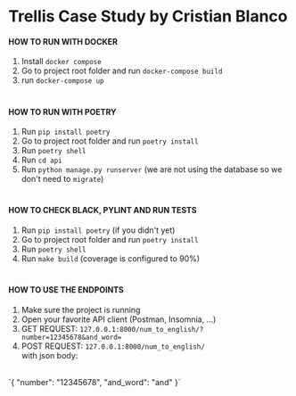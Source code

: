# Trellis Case Study by Cristian Blanco


#### __HOW TO RUN WITH DOCKER__
1. Install `docker compose`
2. Go to project root folder and run `docker-compose build`
3. run `docker-compose up` 

#
#### __HOW TO RUN WITH POETRY__
1. Run `pip install poetry`
2. Go to project root folder and run `poetry install`
3. Run `poetry shell`
4. Run `cd api`
5. Run `python manage.py runserver`
(we are not using the database so we don't need to `migrate`)
#
#### __HOW TO CHECK BLACK, PYLINT AND RUN TESTS__
1. Run `pip install poetry` (if you didn't yet)
2. Go to project root folder and run `poetry install`
3. Run `poetry shell`
4. Run `make build`
(coverage is configured to 90%)
#
#### __HOW TO USE THE ENDPOINTS__
1. Make sure the project is running
2. Open your favorite API client (Postman, Insomnia, ...)
3. GET REQUEST: `127.0.0.1:8000/num_to_english/?number=12345678&and_word=`
4. POST REQUEST: `127.0.0.1:8000/num_to_english/` <br>
with json body: 
<br>
`{
	"number": "12345678",
	"and_word": "and"
}`
